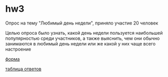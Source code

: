# hw3
Опрос на тему "Любимый день недели", приняло участие 20 человек 


Целью опроса было узнать, какой день недели пользуется наибольшей популярностью среди участников, а также выяснить, чем они обычно занимаются в любимый день недели или же какой у них чаще всего настроение


[форма](https://docs.google.com/forms/d/1FYmEHw5Syam7_VDgO17j8wzL4i4zRL4oif8m6WurP0E/edit?usp=sharing)


[таблица ответов](https://docs.google.com/spreadsheets/d/1Kn6_49HbTkEF9SWoRuFCKqwlLhEbOB4DJhqKPTePVVo/edit?usp=sharing)
